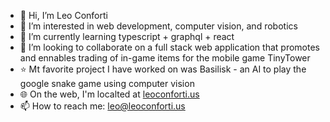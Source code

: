 - 👋 Hi, I’m Leo Conforti
- 👀 I’m interested in web development, computer vision, and robotics
- 🌱 I’m currently learning typescript + graphql + react
- 💞️ I’m looking to collaborate on a full stack web application that promotes and ennables trading of in-game items for the mobile game TinyTower
- ⭐ Mt favorite project I have worked on was Basilisk - an AI to play the google snake game using computer vision
- 🌐 On the web, I'm localted at [leoconforti.us](http://leoconforti.us)
- 📫 How to reach me: leo@leoconforti.us

<!---
leonitousconforti/leonitousconforti is a ✨ special ✨ repository because its `README.md` (this file) appears on your GitHub profile.
You can click the Preview link to take a look at your changes.
--->
